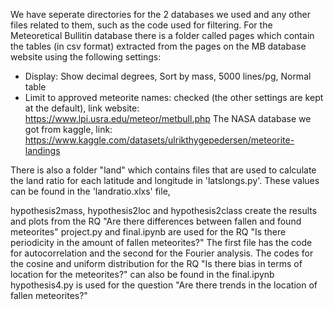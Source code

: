 We have seperate directories for the 2 databases we used and any other files related to them, such as the code used for filtering. For the Meteoretical Bullitin database there is a folder called pages which contain the tables (in csv format) extracted from the pages on the MB database website using the following settings:
- Display: Show decimal degrees, Sort by mass, 5000 lines/pg, Normal table
- Limit to approved meteorite names: checked
(the other settings are kept at the default), link website: https://www.lpi.usra.edu/meteor/metbull.php
The NASA database we got from kaggle, link: https://www.kaggle.com/datasets/ulrikthygepedersen/meteorite-landings 

There is also a folder "land" which contains files that are used to calculate the land ratio for each latitude and longitude in 'latslongs.py'. These values can be found in the 'landratio.xlxs' file, 

hypothesis2mass,  hypothesis2loc and hypothesis2class create the results and plots from the RQ "Are there differences between fallen and found meteorites"
project.py and final.ipynb are used for the RQ "Is there periodicity in the amount of fallen meteorites?" The first file has the code for autocorrelation and the second for the Fourier analysis. The codes for the cosine and uniform distribution for the RQ "Is there bias in terms of location for the meteorites?" can also be found in the final.ipynb
hypothesis4.py is used for the question "Are there trends in the location of fallen meteorites?"
